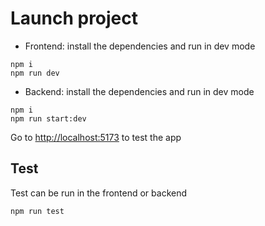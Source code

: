# Launch project

- Frontend:
install the dependencies and run in dev mode
```shell
npm i
npm run dev
```

- Backend:
install the dependencies and run in dev mode
```shell
npm i
npm run start:dev
```

Go to [http://localhost:5173](http://localhost:5173) to test the app

## Test

Test can be run in the frontend or backend
```shell
npm run test
```
